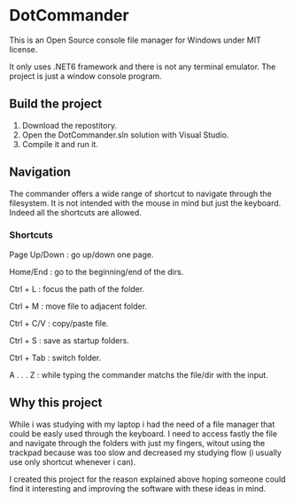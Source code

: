 # DotCommander
This is an Open Source console file manager for Windows under MIT license.

It only uses .NET6 framework and there is not any terminal emulator. The project is just a window console program.

## Build the project
1. Download the repostitory.
2. Open the DotCommander.sln solution with Visual Studio.
3. Compile it and run it.

## Navigation
The commander offers a wide range of shortcut to navigate through the filesystem. It is not intended with the mouse in mind but just the keyboard. Indeed all the shortcuts are allowed.

### Shortcuts
Page Up/Down : go up/down one page.

Home/End     : go to the beginning/end of the dirs.

Ctrl + L     : focus the path of the folder.

Ctrl + M     : move file to adjacent folder.

Ctrl + C/V   : copy/paste file.

Ctrl + S     : save as startup folders.

Ctrl + Tab   : switch folder.

A . . . Z    : while typing the commander matchs the file/dir with the input.

## Why this project
While i was studying with my laptop i had the need of a file manager that could be easly used through the keyboard. I need to access fastly the file and navigate through the folders with just my fingers, witout using the trackpad because was too slow and decreased my studying flow (i usually use only shortcut whenever i can).

I created this project for the reason explained above hoping someone could find it interesting and improving the software with these ideas in mind.
